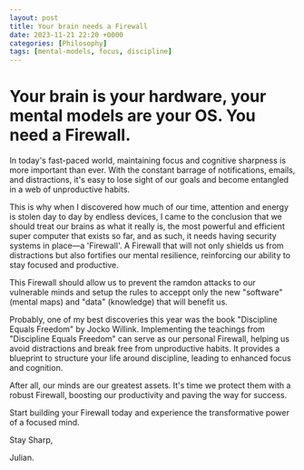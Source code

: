 ```yaml
---
layout: post
title: Your brain needs a Firewall
date: 2023-11-21 22:20 +0000
categories: [Philosophy]
tags: [mental-models, focus, discipline]
---
```


# Your brain is your hardware, your mental models are your OS. You need a Firewall.

In today's fast-paced world, maintaining focus and cognitive sharpness is more important than ever. With the constant barrage of notifications, emails, and distractions, it's easy to lose sight of our goals and become entangled in a web of unproductive habits.

This is why when I discovered how much of our time, attention and energy is stolen day to day by endless devices, I came to the conclusion that we should treat our brains as what it really is, the most powerful and efficient super computer that exists so far, and as such, it needs having security systems in place—a 'Firewall'. A Firewall that will not only shields us from distractions but also fortifies our mental resilience, reinforcing our ability to stay focused and productive.

This Firewall should allow us to prevent the ramdon attacks to our vulnerable minds and setup the rules to acceppt only the new "software" (mental maps) and "data" (knowledge) that will benefit us. 

Probably, one of my best discoveries this year was the book "Discipline Equals Freedom" by Jocko Willink. Implementing the teachings from "Discipline Equals Freedom" can serve as our personal Firewall, helping us avoid distractions and break free from unproductive habits. It provides a blueprint to structure your life around discipline, leading to enhanced focus and cognition.


After all, our minds are our greatest assets. It's time we protect them with a robust Firewall, boosting our productivity and paving the way for success.

Start building your Firewall today and experience the transformative power of a focused mind.

Stay Sharp,

Julian.